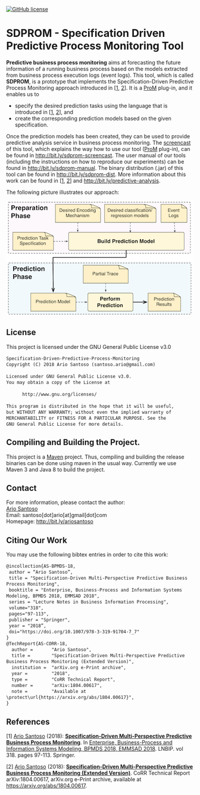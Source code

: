 [![GitHub license](https://img.shields.io/badge/license-GNU%20General%20Public%20License%20v3.0-blue.svg?style=flat)](http://www.gnu.org/licenses/)

# SDPROM - Specification Driven Predictive Process Monitoring Tool

**Predictive business process monitoring** aims at forecasting the future information of a running business process based on the models extracted from business process execution logs (event logs). This tool, which is called **SDPROM**, is a prototype that implements the Specification-Driven Predictive Process Monitoring approach introduced in [[1](https://doi.org/10.1007/978-3-319-91704-7_7), [2](https://arxiv.org/abs/1804.00617)]. It is a [ProM](http://promtools.org) plug-in, and it enables us to
* specify the desired prediction tasks using the language that is introduced in [[1](https://doi.org/10.1007/978-3-319-91704-7_7), [2](https://arxiv.org/abs/1804.00617)], and
* create the corresponding prediction models based on the given specification.

Once the prediction models has been created, they can be used to provide predictive analysis service in business process monitoring. The [screencast](http://bit.ly/sdprom-screencast) of this tool, which explains the way how to use our tool ([ProM](http://promtools.org) plug-in), can be found in http://bit.ly/sdprom-screencast. The user manual  of our tools (including the instructions on how to reproduce our experiments) can be found in http://bit.ly/sdprom-manual. The binary distribution (.jar) of this tool can be found in http://bit.ly/sdprom-dist. More information about this work can be found in [[1](https://doi.org/10.1007/978-3-319-91704-7_7), [2](https://arxiv.org/abs/1804.00617)] and http://bit.ly/predictive-analysis. 

The following picture illustrates our approach:

![approach](/others/approach.jpg)

## License
This project is licensed under the GNU General Public License v3.0

```
Specification-Driven-Predictive-Process-Monitoring
Copyright (C) 2018 Ario Santoso (santoso.ario@gmail.com)

Licensed under GNU General Public License v3.0.
You may obtain a copy of the License at

      http://www.gnu.org/licenses/

This program is distributed in the hope that it will be useful,
but WITHOUT ANY WARRANTY; without even the implied warranty of
MERCHANTABILITY or FITNESS FOR A PARTICULAR PURPOSE. See the
GNU General Public License for more details.

```

## Compiling and Building the Project.

This project is a [Maven](http://maven.apache.org/) project. Thus, compiling and building the release binaries can be done using maven in the usual way. Currently we use Maven 3 and Java 8 to build the project.

## Contact
For more information, please contact the author: <br />
[Ario Santoso](http://bit.ly/ariosantoso) <br />
Email: santoso[dot]ario[at]gmail[dot]com <br />
Homepage: http://bit.ly/ariosantoso 

## Citing Our Work
You may use the following bibtex entries in order to cite this work:

```
@incollection{AS-BPMDS-18,
 author = “Ario Santoso”,
 title = "Specification-Driven Multi-Perspective Predictive Business Process Monitoring",
 booktitle = "Enterprise, Business-Process and Information Systems Modeling, BPMDS 2018, EMMSAD 2018",
 series = "Lecture Notes in Business Information Processing",
 volume="318",
 pages="97-113",
 publisher = "Springer",
 year = "2018”,
 doi="https://doi.org/10.1007/978-3-319-91704-7_7"
}
@TechReport{AS-CORR-18,
  author =       "Ario Santoso",
  title =        "Specification-Driven Multi-Perspective Predictive Business Process Monitoring (Extended Version)",
  institution =  "arXiv.org e-Print archive",
  year =         "2018",
  type =         "CoRR Technical Report",
  number =       "arXiv:1804.00617",
  note =         "Available at \protect\url{https://arxiv.org/abs/1804.00617}",
}
```

## References
[1] [Ario Santoso](http://bit.ly/ariosantoso) (2018): **[Specification-Driven Multi-Perspective Predictive Business Process Monitoring](https://doi.org/10.1007/978-3-319-91704-7_7)**. In [Enterprise, Business-Process and Information Systems Modeling, BPMDS 2018, EMMSAD 2018](https://doi.org/10.1007/978-3-319-91704-7). LNBIP. vol 318. pages 97-113. Springer.

[2] [Ario Santoso](http://bit.ly/ariosantoso) (2018): **[Specification-Driven Multi-Perspective Predictive Business Process Monitoring (Extended Version)](https://arxiv.org/abs/1804.00617)**. CoRR Technical Report arXiv:1804.00617, arXiv.org e-Print archive, available at https://arxiv.org/abs/1804.00617.

